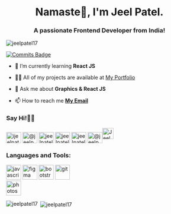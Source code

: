 <h1 align="center">Namaste🙏, I'm Jeel Patel.</h1>
<h3 align="center">A passionate Frontend Developer from India!</h3>

<p align="left"> 
<img src="https://komarev.com/ghpvc/?username=jeelpatel17" alt="jeelpatel17" /> </p>

[![Commits Badge](https://badges.pufler.dev/commits/monthly/jeelpatel17)](https://github.com/jeelpatel17)

- 🌱 I’m currently learning **React JS**

- 👨‍💻 All of my projects are available at [My Portfolio](https://jeelpatel.ml)

- 💬 Ask me about **Graphics & React JS**

- 📫 How to reach me **[My Email](mailto:jeelsardar77@gmail.com)**

<p align="left">
<h3 align="left">Say Hi!👋🏻</h3>
<a href="https://instagram.com/ijeelpatel" target="blank"><img align="center" src="https://cdn.jsdelivr.net/npm/simple-icons@3.0.1/icons/instagram.svg" alt="ijeelpatel" height="30" width="40" /></a>
<a href="https://twitter.com/jeelpatel101" target="blank"><img align="center" src="https://cdn.jsdelivr.net/npm/simple-icons@3.0.1/icons/twitter.svg" alt="@jeelpatel101 on twitter" height="30" width="40" /></a>
<a href="https://linkedin.com/in/jeelpatel17" target="blank"><img align="center" src="https://cdn.jsdelivr.net/npm/simple-icons@3.0.1/icons/linkedin.svg" alt="jeelpatel17" height="30" width="40" /></a>
<a href="https://stackoverflow.com/users/jeelpatel17" target="blank"><img align="center" src="https://cdn.jsdelivr.net/npm/simple-icons@3.0.1/icons/stackoverflow.svg" alt="jeelpatel17" height="30" width="40" /></a>
<a href="https://codepen.io/jeelpatel" target="blank"><img align="center" src="https://cdn.jsdelivr.net/npm/simple-icons@3.0.1/icons/codepen.svg" alt="jeelpatel" height="30" width="40" /></a>
<a href="https://medium.com/@jeelpatel17" target="blank"><img align="center" src="https://cdn.jsdelivr.net/npm/simple-icons@3.0.1/icons/medium.svg" alt="@jeelpatel17" height="30" width="40" /></a><a href="https://dev.to/jeelpatel17"><img src="https://d2fltix0v2e0sb.cloudfront.net/dev-badge.svg" alt="Jeel Patel's DEV Profile" height="30" width="30"></a>
</p>


<h3 align="left">Languages and Tools:</h3>
<p align="left">

<a href="https://developer.mozilla.org/en-US/docs/Web/JavaScript" target="_blank"><img src="https://devicons.github.io/devicon/devicon.git/icons/javascript/javascript-original.svg" alt="javascript" width="40" height="40"/></a>
<a href="https://www.figma.com/" target="_blank"><img src="https://www.vectorlogo.zone/logos/figma/figma-icon.svg" alt="figma" width="40" height="40"/></a>
<a href="https://getbootstrap.com" target="_blank"><img src="https://devicons.github.io/devicon/devicon.git/icons/bootstrap/bootstrap-plain.svg" alt="bootstrap" width="40" height="40"/></a>
<a href="https://git-scm.com/" target="_blank"> <img src="https://www.vectorlogo.zone/logos/git-scm/git-scm-icon.svg" alt="git" width="40" height="40"/></a>  
<a href="https://www.photoshop.com/en" target="_blank"><img src="https://devicons.github.io/devicon/devicon.git/icons/photoshop/photoshop-plain.svg" alt="photoshop" width="40" height="40"/></a>
</p>

<p><img align="left" src="https://github-readme-stats.vercel.app/api/top-langs/?username=jeelpatel17&layout=compact" alt="jeelpatel17" /></p>

<p>&nbsp;<img align="center" src="https://github-readme-stats.vercel.app/api?username=jeelpatel17&show_icons=true" alt="jeelpatel17" /></p>
